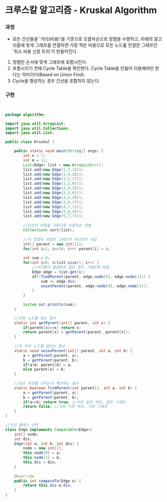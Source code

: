 # 크루스칼 알고리즘 - Kruskal Algorithm


### 과정

- 모든 간선들을 '거리(비용)'을 기준으로 오름차순으로 정렬을 수행하고, 아래의 알고리즘에 맞게 그래프를 연결하면 가장 적은 비용으로 모든 노드를 연결한 그래프인 '최소 비용 신장 트리'가 만들어진다.

1) 정렬된 순서에 맞게 그래프에 포함시킨다.
2) 포함시키기 전에 Cycle Table을 확인한다. Cycle Table을 만들어 이용해야만 한다는 의미이다(Based on Union Find).
3) Cycle을 형성하는 경우 간선을 포함하지 않는다. 


### 구현


```java


package algorithm;

import java.util.ArrayList;
import java.util.Collections;
import java.util.List;

public class Kruskal {

	public static void main(String[] args) {
		int n = 7;
		int m = 11;
		List<Edge> list = new ArrayList<>();
		list.add(new Edge(1,7,12));
		list.add(new Edge(1,4,28));
		list.add(new Edge(1,5,17));
		list.add(new Edge(1,2,67));
		list.add(new Edge(2,4,24));
		list.add(new Edge(2,5,62));
		list.add(new Edge(3,5,20));
		list.add(new Edge(3,6,37));
		list.add(new Edge(4,7,13));
		list.add(new Edge(5,6,45));
		list.add(new Edge(5,7,73));
		
		//간선의 비용을 기준으로 오름차순 정렬
		Collections.sort(list);
		
		//각 정점이 포함된 그래프가 어디인지 저장
		int[] parent = new int[11];
		for(int i=1; i<=10; i++) parent[i] = i;
		
		int sum = 0;
		for(int i=0; i<list.size(); i++) {
			//사이클이 발생하지 않는 경우 그래프에 포함
			Edge edge = list.get(i);
			if(!findParent(parent, edge.node[0], edge.node[1])) {
				sum += edge.dis;
				unionParent(parent, edge.node[0], edge.node[1]);
			}
		}
		
		System.out.println(sum);
	}

	//부모 노드를 찾는 함수
	static int getParent(int[] parent, int x) {
		if(parent[x]==x) return x;
		return parent[x] = getParent(parent, parent[x]);
	}
	
	//두 부모 노드를 합치는 함수
	static void unionParent(int[] parent, int a, int b) {
		a = getParent(parent, a);
		b = getParent(parent, b);
		if(a<b) parent[b] = a;
		else parent[a] = b;
	}
	
	//같은 부모를 가지는지 확인하는 함수
	static boolean findParent(int parent[], int a, int b) {
		a = getParent(parent, a);
		b = getParent(parent, b);
		if(a==b) return true; //서로 같은 부모, 같은 그래프 
		return false; //서로 다른 부모, 다른 그래프
	}
}

//간선 클래스 선언
class Edge implements Comparable<Edge>{
	int[] node;
	int dis;
	Edge(int a, int b, int dis) {
		node = new int[2];
		this.node[0] = a;
		this.node[1] = b;
		this.dis = dis;
	}
	
	@Override
	public int compareTo(Edge o) {
		return this.dis-o.dis;
	}
}


```

